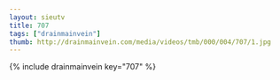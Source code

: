 ```yaml
--- 
layout: sieutv
title: 707
tags: ["drainmainvein"]
thumb: http://drainmainvein.com/media/videos/tmb/000/004/707/1.jpg
---
```

{% include drainmainvein key="707" %} 
